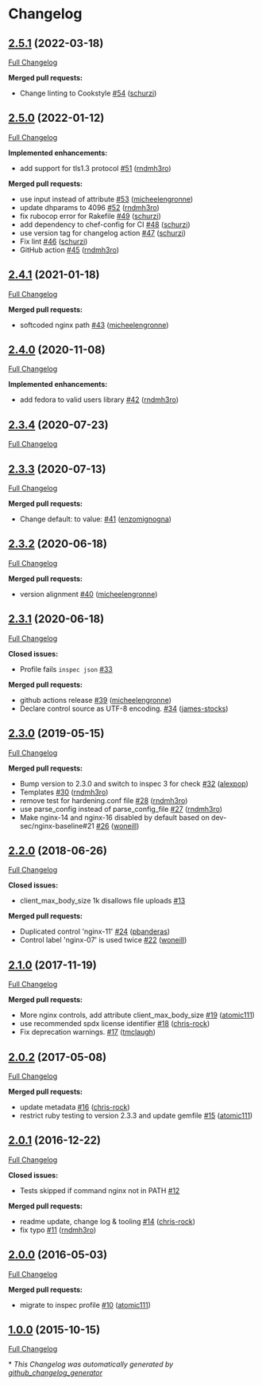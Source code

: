 # Changelog

## [2.5.1](https://github.com/dev-sec/nginx-baseline/tree/2.5.1) (2022-03-18)

[Full Changelog](https://github.com/dev-sec/nginx-baseline/compare/2.5.0...2.5.1)

**Merged pull requests:**

- Change linting to Cookstyle [\#54](https://github.com/dev-sec/nginx-baseline/pull/54) ([schurzi](https://github.com/schurzi))

## [2.5.0](https://github.com/dev-sec/nginx-baseline/tree/2.5.0) (2022-01-12)

[Full Changelog](https://github.com/dev-sec/nginx-baseline/compare/2.4.1...2.5.0)

**Implemented enhancements:**

- add support for tls1.3 protocol [\#51](https://github.com/dev-sec/nginx-baseline/pull/51) ([rndmh3ro](https://github.com/rndmh3ro))

**Merged pull requests:**

- use input instead of attribute [\#53](https://github.com/dev-sec/nginx-baseline/pull/53) ([micheelengronne](https://github.com/micheelengronne))
- update dhparams to 4096 [\#52](https://github.com/dev-sec/nginx-baseline/pull/52) ([rndmh3ro](https://github.com/rndmh3ro))
- fix rubocop error for Rakefile [\#49](https://github.com/dev-sec/nginx-baseline/pull/49) ([schurzi](https://github.com/schurzi))
- add dependency to chef-config for CI [\#48](https://github.com/dev-sec/nginx-baseline/pull/48) ([schurzi](https://github.com/schurzi))
- use version tag for changelog action [\#47](https://github.com/dev-sec/nginx-baseline/pull/47) ([schurzi](https://github.com/schurzi))
- Fix lint [\#46](https://github.com/dev-sec/nginx-baseline/pull/46) ([schurzi](https://github.com/schurzi))
- GitHub action [\#45](https://github.com/dev-sec/nginx-baseline/pull/45) ([rndmh3ro](https://github.com/rndmh3ro))

## [2.4.1](https://github.com/dev-sec/nginx-baseline/tree/2.4.1) (2021-01-18)

[Full Changelog](https://github.com/dev-sec/nginx-baseline/compare/2.4.0...2.4.1)

**Merged pull requests:**

- softcoded nginx path [\#43](https://github.com/dev-sec/nginx-baseline/pull/43) ([micheelengronne](https://github.com/micheelengronne))

## [2.4.0](https://github.com/dev-sec/nginx-baseline/tree/2.4.0) (2020-11-08)

[Full Changelog](https://github.com/dev-sec/nginx-baseline/compare/2.3.4...2.4.0)

**Implemented enhancements:**

- add fedora to valid users library [\#42](https://github.com/dev-sec/nginx-baseline/pull/42) ([rndmh3ro](https://github.com/rndmh3ro))

## [2.3.4](https://github.com/dev-sec/nginx-baseline/tree/2.3.4) (2020-07-23)

[Full Changelog](https://github.com/dev-sec/nginx-baseline/compare/2.3.3...2.3.4)

## [2.3.3](https://github.com/dev-sec/nginx-baseline/tree/2.3.3) (2020-07-13)

[Full Changelog](https://github.com/dev-sec/nginx-baseline/compare/2.3.2...2.3.3)

**Merged pull requests:**

- Change default: to value: [\#41](https://github.com/dev-sec/nginx-baseline/pull/41) ([enzomignogna](https://github.com/enzomignogna))

## [2.3.2](https://github.com/dev-sec/nginx-baseline/tree/2.3.2) (2020-06-18)

[Full Changelog](https://github.com/dev-sec/nginx-baseline/compare/2.3.1...2.3.2)

**Merged pull requests:**

- version alignment [\#40](https://github.com/dev-sec/nginx-baseline/pull/40) ([micheelengronne](https://github.com/micheelengronne))

## [2.3.1](https://github.com/dev-sec/nginx-baseline/tree/2.3.1) (2020-06-18)

[Full Changelog](https://github.com/dev-sec/nginx-baseline/compare/2.3.0...2.3.1)

**Closed issues:**

- Profile fails `inspec json` [\#33](https://github.com/dev-sec/nginx-baseline/issues/33)

**Merged pull requests:**

- github actions release [\#39](https://github.com/dev-sec/nginx-baseline/pull/39) ([micheelengronne](https://github.com/micheelengronne))
- Declare control source as UTF-8 encoding. [\#34](https://github.com/dev-sec/nginx-baseline/pull/34) ([james-stocks](https://github.com/james-stocks))

## [2.3.0](https://github.com/dev-sec/nginx-baseline/tree/2.3.0) (2019-05-15)

[Full Changelog](https://github.com/dev-sec/nginx-baseline/compare/2.2.0...2.3.0)

**Merged pull requests:**

- Bump version to 2.3.0 and switch to inspec 3 for check [\#32](https://github.com/dev-sec/nginx-baseline/pull/32) ([alexpop](https://github.com/alexpop))
- Templates [\#30](https://github.com/dev-sec/nginx-baseline/pull/30) ([rndmh3ro](https://github.com/rndmh3ro))
- remove test for hardening.conf file [\#28](https://github.com/dev-sec/nginx-baseline/pull/28) ([rndmh3ro](https://github.com/rndmh3ro))
- use parse\_config instead of parse\_config\_file [\#27](https://github.com/dev-sec/nginx-baseline/pull/27) ([rndmh3ro](https://github.com/rndmh3ro))
- Make nginx-14 and nginx-16 disabled by default based on dev-sec/nginx-baseline\#21 [\#26](https://github.com/dev-sec/nginx-baseline/pull/26) ([woneill](https://github.com/woneill))

## [2.2.0](https://github.com/dev-sec/nginx-baseline/tree/2.2.0) (2018-06-26)

[Full Changelog](https://github.com/dev-sec/nginx-baseline/compare/2.1.0...2.2.0)

**Closed issues:**

- client\_max\_body\_size 1k disallows file uploads [\#13](https://github.com/dev-sec/nginx-baseline/issues/13)

**Merged pull requests:**

- Duplicated control 'nginx-11' [\#24](https://github.com/dev-sec/nginx-baseline/pull/24) ([pbanderas](https://github.com/pbanderas))
- Control label 'nginx-07' is used twice [\#22](https://github.com/dev-sec/nginx-baseline/pull/22) ([woneill](https://github.com/woneill))

## [2.1.0](https://github.com/dev-sec/nginx-baseline/tree/2.1.0) (2017-11-19)

[Full Changelog](https://github.com/dev-sec/nginx-baseline/compare/2.0.2...2.1.0)

**Merged pull requests:**

- More nginx controls, add attribute client\_max\_body\_size [\#19](https://github.com/dev-sec/nginx-baseline/pull/19) ([atomic111](https://github.com/atomic111))
- use recommended spdx license identifier [\#18](https://github.com/dev-sec/nginx-baseline/pull/18) ([chris-rock](https://github.com/chris-rock))
- Fix deprecation warnings. [\#17](https://github.com/dev-sec/nginx-baseline/pull/17) ([tmclaugh](https://github.com/tmclaugh))

## [2.0.2](https://github.com/dev-sec/nginx-baseline/tree/2.0.2) (2017-05-08)

[Full Changelog](https://github.com/dev-sec/nginx-baseline/compare/2.0.1...2.0.2)

**Merged pull requests:**

- update metadata [\#16](https://github.com/dev-sec/nginx-baseline/pull/16) ([chris-rock](https://github.com/chris-rock))
- restrict ruby testing to version 2.3.3 and update gemfile [\#15](https://github.com/dev-sec/nginx-baseline/pull/15) ([atomic111](https://github.com/atomic111))

## [2.0.1](https://github.com/dev-sec/nginx-baseline/tree/2.0.1) (2016-12-22)

[Full Changelog](https://github.com/dev-sec/nginx-baseline/compare/2.0.0...2.0.1)

**Closed issues:**

- Tests skipped if command nginx not in PATH [\#12](https://github.com/dev-sec/nginx-baseline/issues/12)

**Merged pull requests:**

- readme update, change log & tooling [\#14](https://github.com/dev-sec/nginx-baseline/pull/14) ([chris-rock](https://github.com/chris-rock))
- fix typo [\#11](https://github.com/dev-sec/nginx-baseline/pull/11) ([rndmh3ro](https://github.com/rndmh3ro))

## [2.0.0](https://github.com/dev-sec/nginx-baseline/tree/2.0.0) (2016-05-03)

[Full Changelog](https://github.com/dev-sec/nginx-baseline/compare/1.0.0...2.0.0)

**Merged pull requests:**

- migrate to inspec profile [\#10](https://github.com/dev-sec/nginx-baseline/pull/10) ([atomic111](https://github.com/atomic111))

## [1.0.0](https://github.com/dev-sec/nginx-baseline/tree/1.0.0) (2015-10-15)

[Full Changelog](https://github.com/dev-sec/nginx-baseline/compare/2661c2a3199aa2dd9823f292c15c786a785149ab...1.0.0)



\* *This Changelog was automatically generated by [github_changelog_generator](https://github.com/github-changelog-generator/github-changelog-generator)*
